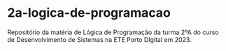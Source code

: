# 2a-logica-de-programacao
Repositório da matéria de Lógica de Programação da turma 2ºA do curso de Desenvolvimento de Sistemas na ETE Porto DIgital em 2023.
